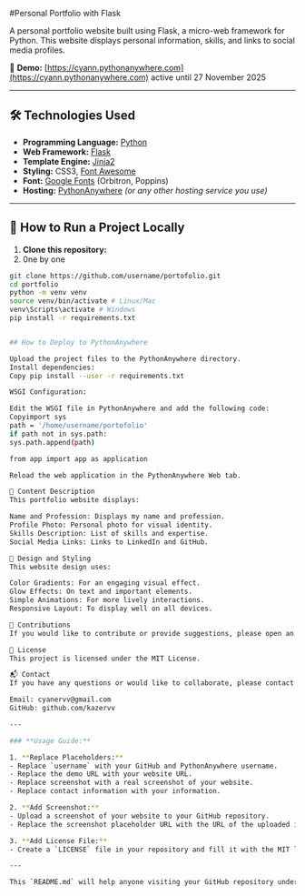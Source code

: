 #Personal Portfolio with Flask

A personal portfolio website built using Flask, a micro-web framework for Python. This website displays personal information, skills, and links to social media profiles.

🔗 **Demo:** [https://cyann.pythonanywhere.com](https://cyann.pythonanywhere.com) active until 27 November 2025

---

## 🛠 Technologies Used

- **Programming Language:** [Python](https://www.python.org/)
- **Web Framework:** [Flask](https://flask.palletsprojects.com/)
- **Template Engine:** [Jinja2](https://jinja.palletsprojects.com/)
- **Styling:** CSS3, [Font Awesome](https://fontawesome.com/)
- **Font:** [Google Fonts](https://fonts.google.com/) (Orbitron, Poppins)
- **Hosting:** [PythonAnywhere](https://www.pythonanywhere.com/) *(or any other hosting service you use)*

---

## 🚀 How to Run a Project Locally

1. **Clone this repository:**
2. 0ne by one
```bash
git clone https://github.com/username/portofolio.git
cd portfolio
python -m venv venv
source venv/bin/activate # Linux/Mac
venv\Scripts\activate # Windows
pip install -r requirements.txt


## How to Deploy to PythonAnywhere

Upload the project files to the PythonAnywhere directory.
Install dependencies:
Copy pip install --user -r requirements.txt

WSGI Configuration:

Edit the WSGI file in PythonAnywhere and add the following code:
Copyimport sys
path = '/home/username/portofolio'
if path not in sys.path:
sys.path.append(path)

from app import app as application

Reload the web application in the PythonAnywhere Web tab.

📝 Content Description
This portfolio website displays:

Name and Profession: Displays my name and profession.
Profile Photo: Personal photo for visual identity.
Skills Description: List of skills and expertise.
Social Media Links: Links to LinkedIn and GitHub.

🎨 Design and Styling
This website design uses:

Color Gradients: For an engaging visual effect.
Glow Effects: On text and important elements.
Simple Animations: For more lively interactions.
Responsive Layout: To display well on all devices.

🤝 Contributions
If you would like to contribute or provide suggestions, please open an issue or pull request in this repository. All feedback is greatly appreciated!

📜 License
This project is licensed under the MIT License.

📬 Contact
If you have any questions or would like to collaborate, please contact me via:

Email: cyanervv@gmail.com
GitHub: github.com/kazervv

---

### **Usage Guide:**

1. **Replace Placeholders:**
- Replace `username` with your GitHub and PythonAnywhere username.
- Replace the demo URL with your website URL.
- Replace screenshot with a real screenshot of your website.
- Replace contact information with your information.

2. **Add Screenshot:**
- Upload a screenshot of your website to your GitHub repository.
- Replace the screenshot placeholder URL with the URL of the uploaded image.

3. **Add License File:**
- Create a `LICENSE` file in your repository and fill it with the MIT license text.

---

This `README.md` will help anyone visiting your GitHub repository understand the project's purpose, the technologies used, and how to run or deploy it. 😊
